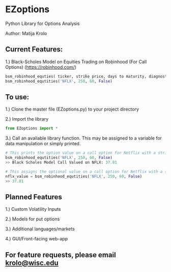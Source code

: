 # EZoptions
Python Library for Options Analysis


Author: Matija Krolo



## Current Features:
1.) Black-Scholes Model on Equities Trading on Robinhood (For Call Options) (<a>https://robinhood.com/</a>)
```python
bsm_robinhood_equties( ticker, strike price, days to maturity, diagnostics (optional: True/False) )
bsm_robinhood_equtities('NFLX', 250, 60, False)
```


## To use:
1.) Clone the master file (EZoptions.py) to your project directory


2.) Import the library
```python
from EZoptions import *
```

3.) Call an available library function. This may be assigned to a variable for data manipulation or simply printed. 
```python
# This prints the option value on a call option for Netflix with a strike price of $250 with 60 days to maturity
bsm_robinhood_equtities('NFLX', 250, 60, False)
>> Black Scholes Model Call Valued on NFLX: 37.81

# This assigns the optional value on a call option for Netflix with a strike price of $250 with 60 days to maturity to the variable 'nflx_value'
nflx_value = bsm_robinhood_equtities('NFLX', 250, 60, False)
>> 37.81
```

## Planned Features
1.) Custom Volatility Inputs


2.) Models for put options


3.) Additional languages/markets


4.) GUI/Front-facing web-app



## For feature requests, please email krolo@wisc.edu
